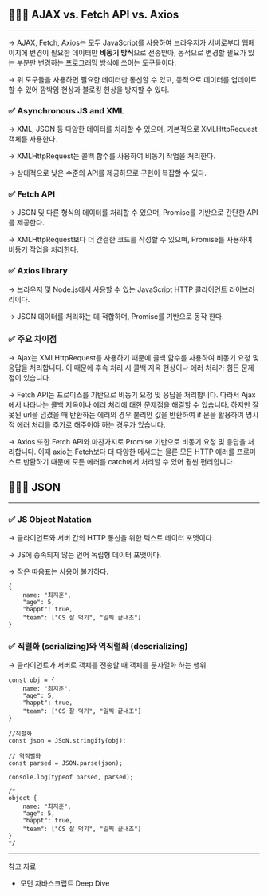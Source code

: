 ## 🧑🏻‍💻 AJAX vs. Fetch API vs. Axios

---
→ AJAX, Fetch, Axios는 모두 JavaScript를 사용하여 브라우저가 서버로부터 웹페이지에 변경이 필요한 데이터만 **비동기 방식**으로 전송받아, 동적으로 변경할 필요가 있는 부분만 변경하는 프로그래밍 방식에 쓰이는 도구들이다.

→ 위 도구들을 사용하면 필요한 데이터만 통신할 수 있고, 동적으로 데이터를 업데이트할 수 있어 깜박임 현상과 블로킹 현상을 방지할 수 있다.

### ✅ Asynchronous JS and XML

→ XML, JSON 등 다양한 데이터를 처리할 수 있으며, 기본적으로 XMLHttpRequest 객체를 사용한다. 

→ XMLHttpRequest는 콜백 함수를 사용하여 비동기 작업을 처리한다.

→ 상대적으로 낮은 수준의 API를 제공하므로 구현이 복잡할 수 있다.

### ✅ Fetch API

→ JSON 및 다른 형식의 데이터를 처리할 수 있으며, Promise를 기반으로 간단한 API를 제공한다.

→ XMLHttpRequest보다 더 간결한 코드를 작성할 수 있으며, Promise를 사용하여 비동기 작업을 처리한다.

### ✅ Axios library

→ 브라우저 및 Node.js에서 사용할 수 있는 JavaScript HTTP 클라이언트 라이브러리이다.

→ JSON 데이터를 처리하는 데 적합하며, Promise를 기반으로 동작 한다.

### ✅ 주요 차이점

→ Ajax는 XMLHttpRequest를 사용하기 때문에 콜백 함수를 사용하여 비동기 요청 및 응답을 처리합니다. 이 때문에 후속 처리 시 콜백 지옥 현상이나 에러 처리가 힘든 문제점이 있습니다.

→ Fetch API는 프로미스를 기반으로 비동기 요청 및 응답을 처리합니다. 따라서 Ajax에서 나타나는 콜백 지옥이나 에러 처리에 대한 문제점을 해결할 수 있습니다. 하지만 잘못된 url을 넘겼을 때 반환하는 에러의 경우 불리안 값을 반환하여 if 문을 활용하여 명시적 에러 처리를 추가로 해주어야 하는 경우가 있습니다.

→ Axios 또한 Fetch API와 마찬가지로 Promise 기반으로 비동기 요청 및 응답을 처리합니다. 이때 axio는 Fetch보다 더 다양한 메서드는 물론 모든 HTTP 에러를 프로미스로 반환하기 때문에 모든 에러를 catch에서 처리할 수 있어 훨씬 편리합니다.

## 🧑🏻‍💻 JSON

---

### ✅ JS Object Natation

→ 클라이언트와 서버 간의 HTTP 통신을 위한 텍스트 데이터 포멧이다.

→ JS에 종속되지 않는 언어 독립형 데이터 포맷이다.

→ 작은 따옴표는 사용이 불가하다.

```tsx
{
	name: "최지훈",
	"age": 5,
	"happt": true,
	"team": ["CS 잘 먹기", "일찍 끝내조"]
}
```

### ✅ 직렬화 (serializing)와 역직렬화 (deserializing)

→ 클라이언트가 서버로 객체를 전송할 때 객체를 문자열화 하는 행위

```tsx
const obj = {
	name: "최지훈",
	"age": 5,
	"happt": true,
	"team": ["CS 잘 먹기", "일찍 끝내조"]
}

//직렬화
const json = JSoN.stringify(obj):

// 역직렬화
const parsed = JSON.parse(json);

console.log(typeof parsed, parsed);

/*
object {
	name: "최지훈",
	"age": 5,
	"happt": true,
	"team": ["CS 잘 먹기", "일찍 끝내조"]
}
*/
```
---
참고 자료

- 모던 자바스크립트 Deep Dive